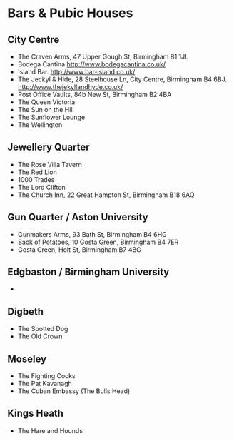 # Bars & Pubic Houses

## City Centre

- The Craven Arms, 47 Upper Gough St, Birmingham B1 1JL
- Bodega Cantina http://www.bodegacantina.co.uk/
- Island Bar. http://www.bar-island.co.uk/
- The Jeckyl & Hide, 28 Steelhouse Ln, City Centre, Birmingham B4 6BJ. http://www.thejekyllandhyde.co.uk/
- Post Office Vaults, 84b New St, Birmingham B2 4BA
- The Queen Victoria
- The Sun on the Hill
- The Sunflower Lounge
- The Wellington

## Jewellery Quarter

- The Rose Villa Tavern
- The Red Lion
- 1000 Trades
- The Lord Clifton
- The Church Inn, 22 Great Hampton St, Birmingham B18 6AQ

## Gun Quarter / Aston University

- Gunmakers Arms, 93 Bath St, Birmingham B4 6HG
- Sack of Potatoes, 10 Gosta Green, Birmingham B4 7ER
- Gosta Green, Holt St, Birmingham B7 4BG

## Edgbaston / Birmingham University
- 

## Digbeth

- The Spotted Dog
- The Old Crown

## Moseley

- The Fighting Cocks
- The Pat Kavanagh
- The Cuban Embassy (The Bulls Head)

## Kings Heath
- The Hare and Hounds

